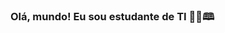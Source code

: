 ### Olá, mundo! Eu sou estudante de TI 🐱‍👓🕮

<!--
**JuJubali/JuJubali** is a ✨ _special_ ✨ repository because its `README.md` (this file) appears on your GitHub profile.

Here are some ideas to get you started:

- 🔭 Eu sou estudante da área de TI
- 🌱 Eu estou atualmente estudando HTML5 CSS
- 🤔 Eu estou buscando por curiosiedades/conhecimento
- 🐼 Fato engraçado: Adoro pandas!
- 🐍 Python
-->
